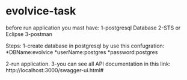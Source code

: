 # evolvice-task
before run application you mast have:
1-postgresql Database
2-STS or Eclipse
3-postman 

Steps:
1-create database in postgresql by use this confugration:
   *DBName:evolvice
   *userName:postgres
   *password:postgres

2-run application.
3-you can see all API documentation in this link:
http://localhost:3000/swagger-ui.html#
 
